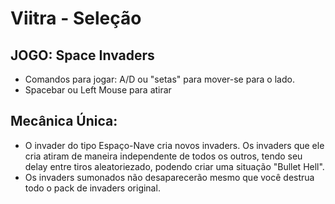 # Viitra - Seleção
## JOGO: Space Invaders
- Comandos para jogar: A/D ou "setas" para mover-se para o lado.
- Spacebar ou Left Mouse para atirar

## Mecânica Única:
- O invader do tipo Espaço-Nave cria novos invaders. Os invaders que ele cria atiram de maneira independente de todos os outros, tendo seu delay entre tiros aleatoriezado, podendo criar uma situação "Bullet Hell".
- Os invaders sumonados não desaparecerão mesmo que você destrua todo o pack de invaders original.
